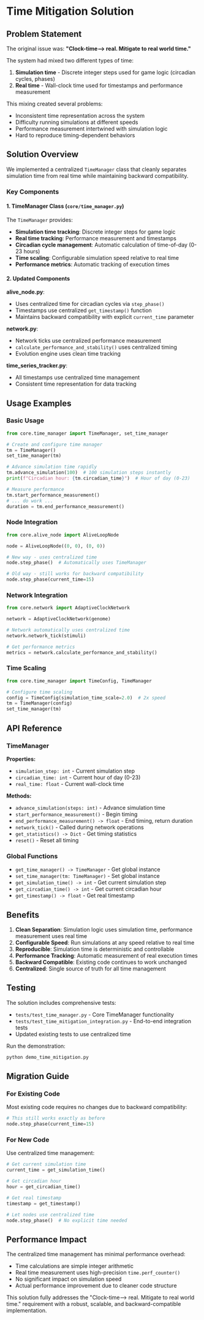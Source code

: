 # Time Mitigation Solution

## Problem Statement

The original issue was: **"Clock-time--> real. Mitigate to real world time."**

The system had mixed two different types of time:
1. **Simulation time** - Discrete integer steps used for game logic (circadian cycles, phases)
2. **Real time** - Wall-clock time used for timestamps and performance measurement

This mixing created several problems:
- Inconsistent time representation across the system
- Difficulty running simulations at different speeds
- Performance measurement intertwined with simulation logic
- Hard to reproduce timing-dependent behaviors

## Solution Overview

We implemented a centralized `TimeManager` class that cleanly separates simulation time from real time while maintaining backward compatibility.

### Key Components

#### 1. TimeManager Class (`core/time_manager.py`)

The `TimeManager` provides:
- **Simulation time tracking**: Discrete integer steps for game logic
- **Real time tracking**: Performance measurement and timestamps
- **Circadian cycle management**: Automatic calculation of time-of-day (0-23 hours)
- **Time scaling**: Configurable simulation speed relative to real time
- **Performance metrics**: Automatic tracking of execution times

#### 2. Updated Components

**alive_node.py**:
- Uses centralized time for circadian cycles via `step_phase()`
- Timestamps use centralized `get_timestamp()` function
- Maintains backward compatibility with explicit `current_time` parameter

**network.py**:
- Network ticks use centralized performance measurement
- `calculate_performance_and_stability()` uses centralized timing
- Evolution engine uses clean time tracking

**time_series_tracker.py**:
- All timestamps use centralized time management
- Consistent time representation for data tracking

## Usage Examples

### Basic Usage

```python
from core.time_manager import TimeManager, set_time_manager

# Create and configure time manager
tm = TimeManager()
set_time_manager(tm)

# Advance simulation time rapidly
tm.advance_simulation(100)  # 100 simulation steps instantly
print(f"Circadian hour: {tm.circadian_time}")  # Hour of day (0-23)

# Measure performance
tm.start_performance_measurement()
# ... do work ...
duration = tm.end_performance_measurement()
```

### Node Integration

```python
from core.alive_node import AliveLoopNode

node = AliveLoopNode((0, 0), (0, 0))

# New way - uses centralized time
node.step_phase()  # Automatically uses TimeManager

# Old way - still works for backward compatibility
node.step_phase(current_time=15)
```

### Network Integration

```python
from core.network import AdaptiveClockNetwork

network = AdaptiveClockNetwork(genome)

# Network automatically uses centralized time
network.network_tick(stimuli)

# Get performance metrics
metrics = network.calculate_performance_and_stability()
```

### Time Scaling

```python
from core.time_manager import TimeConfig, TimeManager

# Configure time scaling
config = TimeConfig(simulation_time_scale=2.0)  # 2x speed
tm = TimeManager(config)
set_time_manager(tm)
```

## API Reference

### TimeManager

**Properties:**
- `simulation_step: int` - Current simulation step
- `circadian_time: int` - Current hour of day (0-23)
- `real_time: float` - Current wall-clock time

**Methods:**
- `advance_simulation(steps: int)` - Advance simulation time
- `start_performance_measurement()` - Begin timing
- `end_performance_measurement() -> float` - End timing, return duration
- `network_tick()` - Called during network operations
- `get_statistics() -> Dict` - Get timing statistics
- `reset()` - Reset all timing

### Global Functions

- `get_time_manager() -> TimeManager` - Get global instance
- `set_time_manager(tm: TimeManager)` - Set global instance
- `get_simulation_time() -> int` - Get current simulation step
- `get_circadian_time() -> int` - Get current circadian hour
- `get_timestamp() -> float` - Get real timestamp

## Benefits

1. **Clean Separation**: Simulation logic uses simulation time, performance measurement uses real time
2. **Configurable Speed**: Run simulations at any speed relative to real time
3. **Reproducible**: Simulation time is deterministic and controllable
4. **Performance Tracking**: Automatic measurement of real execution times
5. **Backward Compatible**: Existing code continues to work unchanged
6. **Centralized**: Single source of truth for all time management

## Testing

The solution includes comprehensive tests:
- `tests/test_time_manager.py` - Core TimeManager functionality
- `tests/test_time_mitigation_integration.py` - End-to-end integration tests
- Updated existing tests to use centralized time

Run the demonstration:
```bash
python demo_time_mitigation.py
```

## Migration Guide

### For Existing Code

Most existing code requires no changes due to backward compatibility:

```python
# This still works exactly as before
node.step_phase(current_time=15)
```

### For New Code

Use centralized time management:

```python
# Get current simulation time
current_time = get_simulation_time()

# Get circadian hour
hour = get_circadian_time() 

# Get real timestamp
timestamp = get_timestamp()

# Let nodes use centralized time
node.step_phase()  # No explicit time needed
```

## Performance Impact

The centralized time management has minimal performance overhead:
- Time calculations are simple integer arithmetic
- Real time measurement uses high-precision `time.perf_counter()`
- No significant impact on simulation speed
- Actual performance improvement due to cleaner code structure

This solution fully addresses the "Clock-time--> real. Mitigate to real world time." requirement with a robust, scalable, and backward-compatible implementation.